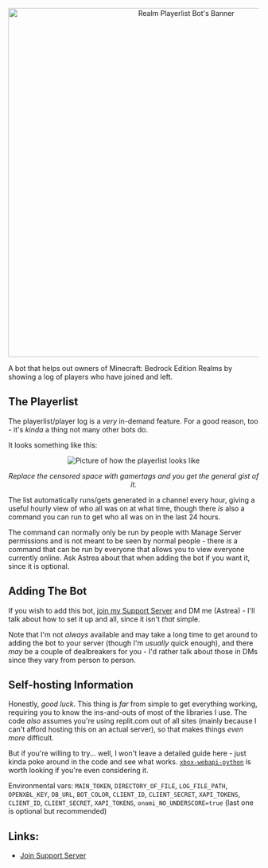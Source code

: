 <p align="center">
  <img src="https://cdn.discordapp.com/attachments/775915758588657664/916464019227947078/RealmsPlayerlistBotBanner.png" alt="Realm Playerlist Bot's Banner" width="700"/>
</p>

A bot that helps out owners of Minecraft: Bedrock Edition Realms by showing a log of players who have joined and left.

## The Playerlist
The playerlist/player log is a *very* in-demand feature. For a good reason, too - it's *kinda* a thing not many other bots do.

It looks something like this:

<p align="center">
  <img src="https://cdn.discordapp.com/attachments/775915758588657664/916460297961766923/Screenshot_2021-12-03_174426.png" alt="Picture of how the playerlist looks like"/>
</p>

<p align="center">
  <i>Replace the censored space with gamertags and you get the general gist of it.</i>
</p>

The list automatically runs/gets generated in a channel every hour, giving a useful hourly view of who all was on at what time, though there *is* also a command you can run to get who all was on in the last 24 hours.

The command can normally only be run by people with Manage Server permissions and is not meant to be seen by normal people - there *is* a command that can be run by everyone that allows you to view everyone currently online. Ask Astrea about that when adding the bot if you want it, since it is optional.

## Adding The Bot

If you wish to add this bot, [join my Support Server](https://discord.gg/NSdetwGjpK) and DM me (Astrea) - I'll talk about how to set it up and all, since it isn't *that* simple.

Note that I'm not *always* available and may take a long time to get around to adding the bot to your server (though I'm *usually* quick enough), and there *may* be a couple of dealbreakers for you - I'd rather talk about those in DMs since they vary from person to person.

## Self-hosting Information

Honestly, *good luck*. This thing is *far* from simple to get everything working, requiring you to know the ins-and-outs of most of the libraries I use. The code *also* assumes you're using replit.com out of all sites (mainly because I can't afford hosting this on an actual server), so that makes things *even more* difficult.

But if you're willing to try... well, I won't leave a detailed guide here - just kinda poke around in the code and see what works. [`xbox-webapi-python`](https://github.com/OpenXbox/xbox-webapi-python) is worth looking if you're even considering it.

Environmental vars: `MAIN_TOKEN`, `DIRECTORY_OF_FILE`, `LOG_FILE_PATH`, `OPENXBL_KEY`, `DB_URL`, `BOT_COLOR`, `CLIENT_ID`, `CLIENT_SECRET`, `XAPI_TOKENS`, `CLIENT_ID`, `CLIENT_SECRET`, `XAPI_TOKENS`, `onami_NO_UNDERSCORE=true` (last one is optional but recommended)

## Links:

* [Join Support Server](https://discord.gg/NSdetwGjpK)
